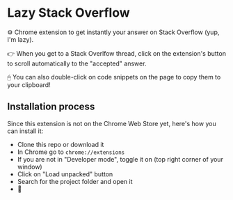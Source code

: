 # Lazy Stack Overflow

⚙️ Chrome extension to get instantly your answer on Stack Overflow (yup, I'm lazy).

👉 When you get to a Stack Overlfow thread, click on the extension's button to scroll automatically to the "accepted" answer.

🖱 You can also double-click on code snippets on the page to copy them to your clipboard!

## Installation process

Since this extension is not on the Chrome Web Store yet, here's how you can install it:

* Clone this repo or download it
* In Chrome go to `chrome://extensions`
* If you are not in "Developer mode", toggle it on (top right corner of your window)
* Click on "Load unpacked" button
* Search for the project folder and open it
* 🎉